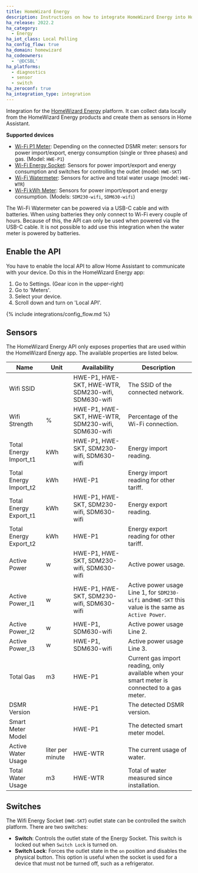 ```yaml
---
title: HomeWizard Energy
description: Instructions on how to integrate HomeWizard Energy into Home Assistant.
ha_release: 2022.2
ha_category:
  - Energy
ha_iot_class: Local Polling
ha_config_flow: true
ha_domain: homewizard
ha_codeowners:
  - '@DCSBL'
ha_platforms:
  - diagnostics
  - sensor
  - switch
ha_zeroconf: true
ha_integration_type: integration
---
```


Integration for the [HomeWizard Energy](https://www.homewizard.nl/energy) platform. It can collect data locally from the HomeWizard Energy products and create them as sensors in Home Assistant.

**Supported devices**

- [Wi-Fi P1 Meter](https://www.homewizard.nl/p1-meter): Depending on the connected DSMR meter: sensors for power import/export, energy consumption (single or three phases) and gas. (Model: `HWE-P1`)
- [Wi-Fi Energy Socket](https://www.homewizard.nl/energy-socket): Sensors for power import/export and energy consumption and switches for controlling the outlet (model: `HWE-SKT`)
- [Wi-Fi Watermeter](https://www.homewizard.com/watermeter): Sensors for active and total water usage (model: `HWE-WTR`)
- [Wi-Fi kWh Meter](https://www.homewizard.nl/kwh-meter): Sensors for power import/export and energy consumption. (Models: `SDM230-wifi`, `SDM630-wifi`)

<div class='note'>

The Wi-Fi Watermeter can be powered via a USB-C cable and with batteries. When using batteries they only connect to Wi-Fi every couple of hours. Because of this, the API can only be used when powered via the USB-C cable. It is not possible to add use this integration when the water meter is powered by batteries.

</div>

## Enable the API

You have to enable the local API to allow Home Assistant to communicate with your device. Do this in the HomeWizard Energy app:

  1. Go to Settings. (Gear icon in the upper-right)
  2. Go to 'Meters'.
  3. Select your device.
  4. Scroll down and turn on 'Local API'.

{% include integrations/config_flow.md %}

## Sensors

The HomeWizard Energy API only exposes properties that are used within the HomeWizard Energy app. The available properties are listed below.

| Name | Unit | Availability | Description |
| --- | --- | --- | --- |
| Wifi SSID | | HWE-P1, HWE-SKT, HWE-WTR, SDM230-wifi, SDM630-wifi  | The SSID of the connected network. |
| Wifi Strength | % | HWE-P1, HWE-SKT, HWE-WTR, SDM230-wifi, SDM630-wifi  | Percentage of the Wi-Fi connection. |
| Total Energy Import_t1 | kWh | HWE-P1, HWE-SKT, SDM230-wifi, SDM630-wifi  | Energy import reading. |
| Total Energy Import_t2 | kWh | HWE-P1 | Energy import reading for other tariff. |
| Total Energy Export_t1 | kWh | HWE-P1, HWE-SKT, SDM230-wifi, SDM630-wifi  | Energy export reading. |
| Total Energy Export_t2 | kWh | HWE-P1 | Energy export reading for other tariff. |
| Active Power | w | HWE-P1, HWE-SKT, SDM230-wifi, SDM630-wifi  | Active power usage. |
| Active Power_l1 | w | HWE-P1, HWE-SKT, SDM230-wifi, SDM630-wifi  | Active power usage Line 1, for `SDM230-wifi` and`HWE-SKT` this value is the same as `Active Power`. |
| Active Power_l2 | w | HWE-P1, SDM630-wifi | Active power usage Line 2. |
| Active Power_l3 | w | HWE-P1, SDM630-wifi | Active power usage Line 3. |
| Total Gas | m3 | HWE-P1 | Current gas import reading, only available when your smart meter is connected to a gas meter. |
| DSMR Version | | HWE-P1 | The detected DSMR version. |
| Smart Meter Model | | HWE-P1 | The detected smart meter model. |
| Active Water Usage | liter per minute | HWE-WTR | The current usage of water. |
| Total Water Usage | m3 | HWE-WTR | Total of water measured since installation. |

## Switches

The Wifi Energy Socket (`HWE-SKT`) outlet state can be controlled the switch platform. There are two switches:

- **Switch**: Controls the outlet state of the Energy Socket. This switch is locked out when `Switch Lock` is turned on. 
- **Switch Lock**: Forces the outlet state in the `on` position and disables the physical button. This option is useful when the socket is used for a device that must not be turned off, such as a refrigerator.
